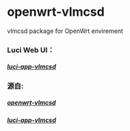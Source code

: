 # openwrt-vlmcsd
vlmcsd package for OpenWrt envirement

### Luci Web UI：
   ##### [luci-app-vlmcsd](https://github.com/xsmzhzy/luci-app-vlmcsd.git "")
### 源自: 
   ##### [openwrt-vlmcsd](https://github.com/siwind/openwrt-vlmcsd "")   
   ##### [luci-app-vlmcsd](https://github.com/siwind/luci-app-vlmcsd "")

